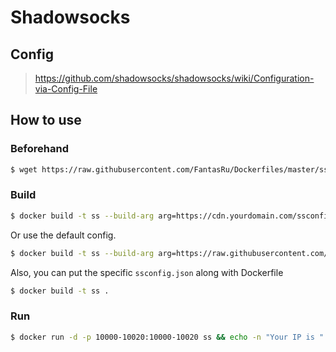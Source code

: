 # Shadowsocks

## Config
> https://github.com/shadowsocks/shadowsocks/wiki/Configuration-via-Config-File

## How to use
### Beforehand
```bash
$ wget https://raw.githubusercontent.com/FantasRu/Dockerfiles/master/ssserver/Dockerfile
```
### Build
```bash
$ docker build -t ss --build-arg arg=https://cdn.yourdomain.com/ssconfig.json .
```
Or use the default config.
```bash
$ docker build -t ss --build-arg arg=https://raw.githubusercontent.com/FantasRu/Dockerfiles/master/ssserver/ssconfig.json .
```
Also, you can put the specific `ssconfig.json` along with Dockerfile
```bash
$ docker build -t ss .
```
### Run

```bash
$ docker run -d -p 10000-10020:10000-10020 ss && echo -n "Your IP is " && hostname -I | cut -d " " -f1
```

